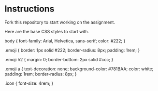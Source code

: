 # Instructions



Fork this repository to start working on the assignment.

Here are the base CSS styles to start with.

<!-- css fiel  -->
body {
  font-family: Arial, Helvetica, sans-serif;
  color: #222;
}



.emoji {
  border: 1px solid #222;
  border-radius: 8px;
  padding: 1rem;
}

.emoji h2 {
  margin: 0;
  border-bottom: 2px solid #ccc;
}

.emoji a {
  text-decoration: none;
  background-color: #781BAA;
  color: white;
  padding: 1rem;
  border-radius: 8px;
}

.icon {
  font-size: 4rem;
}
